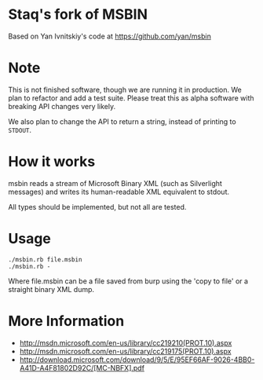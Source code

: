 Staq's fork of MSBIN
====================
Based on Yan Ivnitskiy's code at https://github.com/yan/msbin

Note
====
This is not finished software, though we are running it in production. We plan to
refactor and add a test suite. Please treat this as alpha software with
breaking API changes very likely.

We also plan to change the API to return a string, instead of printing to `STDOUT`.

How it works
============
msbin reads a stream of Microsoft Binary XML (such as Silverlight
messages) and writes its human-readable XML equivalent to stdout.

All types should be implemented, but not all are tested.

Usage
=====
    ./msbin.rb file.msbin
    ./msbin.rb -

Where file.msbin can be a file saved from burp using the 'copy to file'
or a straight binary XML dump.

More Information
================
* http://msdn.microsoft.com/en-us/library/cc219210(PROT.10).aspx
* http://msdn.microsoft.com/en-us/library/cc219175(PROT.10).aspx
* http://download.microsoft.com/download/9/5/E/95EF66AF-9026-4BB0-A41D-A4F81802D92C/[MC-NBFX].pdf
